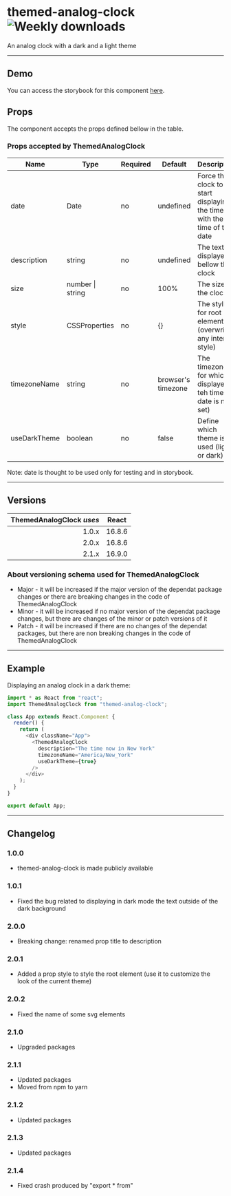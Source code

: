 # themed-analog-clock ![Weekly downloads](https://img.shields.io/npm/dw/themed-analog-clock "Weekly downloads")

An analog clock with a dark and a light theme

---

## Demo

You can access the storybook for this component [here](https://iulian-radu-at.github.io/themed-analog-clock/).

## Props

The component accepts the props defined bellow in the table.

### Props accepted by ThemedAnalogClock

| Name         | Type             | Required | Default            | Description                                                             |
| ------------ | ---------------- | -------- | ------------------ | ----------------------------------------------------------------------- |
| date         | Date             | no       | undefined          | Force the clock to start displaying the time with the time of this date |
| description  | string           | no       | undefined          | The text displayed bellow the clock                                     |
| size         | number \| string | no       | 100%               | The size of the clock                                                   |
| style        | CSSProperties    | no       | {}                 | The style for root element (overwrite any internal style)               |
| timezoneName | string           | no       | browser's timezone | The timezone for which is displayed teh time (if date is not set)       |
| useDarkTheme | boolean          | no       | false              | Define which theme is used (light or dark)                              |

Note: date is thought to be used only for testing and in storybook.

---

## Versions

| ThemedAnalogClock _uses_ | React  |
| -----------------------: | :----: |
|                    1.0.x | 16.8.6 |
|                    2.0.x | 16.8.6 |
|                    2.1.x | 16.9.0 |

### About versioning schema used for ThemedAnalogClock

- Major - it will be increased if the major version of the dependat package changes or there are breaking changes in the code of ThemedAnalogClock
- Minor - it will be increased if no major version of the dependat package changes, but there are changes of the minor or patch versions of it
- Patch - it will be increased if there are no changes of the dependat packages, but there are non breaking changes in the code of ThemedAnalogClock

---

## Example

Displaying an analog clock in a dark theme:

```js
import * as React from "react";
import ThemedAnalogClock from "themed-analog-clock";

class App extends React.Component {
  render() {
    return (
      <div className="App">
        <ThemedAnalogClock
          description="The time now in New York"
          timezoneName="America/New_York"
          useDarkTheme={true}
        />
      </div>
    );
  }
}

export default App;
```

---

## Changelog

### 1.0.0

- themed-analog-clock is made publicly available

### 1.0.1

- Fixed the bug related to displaying in dark mode the text outside of the dark background

### 2.0.0

- Breaking change: renamed prop title to description

### 2.0.1

- Added a prop style to style the root element (use it to customize the look of the current theme)

### 2.0.2

- Fixed the name of some svg elements

### 2.1.0

- Upgraded packages

### 2.1.1

- Updated packages
- Moved from npm to yarn

### 2.1.2

- Updated packages

### 2.1.3

- Updated packages

### 2.1.4

- Fixed crash produced by "export \* from"
